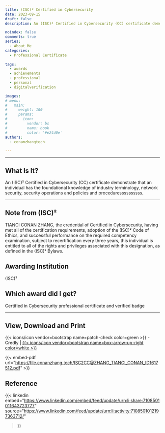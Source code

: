```yaml
---
title: (ISC)² Certified in Cybersecurity
date: 2023-09-15
draft: false
description: An (ISC)² Certified in Cybersecurity (CC) certificate demonstrate that an individual has the foundational knowledge of industry terminology, network security, security operations and policies and procedures.

noindex: false
comments: true
series:
  - About Me
categories:
  - Professional Certificate
  
tags:
  - awards
  - achievements
  - professional
  - personal
  - digitalverification

images:
# menu:
#   main:
#     weight: 100
#     params:
#       icon:
#         vendor: bs
#         name: book
#         color: '#e24d0e'
authors:
  - conanzhangtech

---
```


---
## What Is It?

An (ISC)² Certified in Cybersecurity (CC) certificate demonstrate that an individual has the foundational knowledge of industry terminology, network security, security operations and policies and proceduressssssssss.

---

## Note from (ISC)²

TIANCI CONAN ZHANG, the credential of Certified in Cybersecurity, having met all of the certification requirements, adoption of the (ISC)² Code of Ethics, and successful performance on the required competency examination, subject to recertification every three years, this individual is entitled to all of the rights and privileges associated with this designation, as defined in the (ISC)² Bylaws.

## Awarding Institution

(ISC)²

## Which award did I get?

Certified in Cybersecurity professional certificate and verified badge


<hr>

## View, Download and Print
{{< icons/icon vendor=bootstrap name=patch-check color=green >}} - Credly | [{{< icons/icon vendor=bootstrap name=box-arrow-up-right color=white >}}](https://www.credly.com/badges/7e9ce762-1eca-4787-9cff-6639c91cd3c6/public_url)

{{< embed-pdf url="https://file.conanzhang.tech/ISC2CC@ZHANG_TIANCI_CONAN_ID1617512.pdf" >}}
## Reference



{{< linkedin 
embed="https://www.linkedin.com/embed/feed/update/urn:li:share:7108501011643723777" 
source="https://www.linkedin.com/feed/update/urn:li:activity:7108501012197363712/" 
>}}

<br><br>